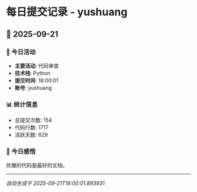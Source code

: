 # 每日提交记录 - yushuang

## 📅 2025-09-21

### 🎯 今日活动
- **主要活动**: 代码审查
- **技术栈**: Python
- **提交时间**: 18:00:01
- **账号**: yushuang

### 📊 统计信息
- 总提交次数: 154
- 代码行数: 1717
- 活跃天数: 629

### 💭 今日感悟
优雅的代码是最好的文档。

---
*自动生成于 2025-09-21T18:00:01.893931*
